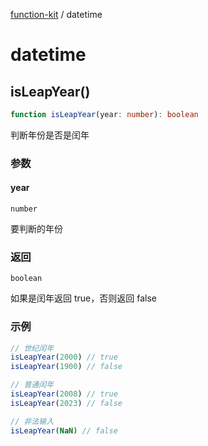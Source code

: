 [function-kit](index.md) / datetime

# datetime

## isLeapYear()

```ts
function isLeapYear(year: number): boolean
```

判断年份是否是闰年

### 参数

#### year

`number`

要判断的年份

### 返回

`boolean`

如果是闰年返回 true，否则返回 false

### 示例

```ts
// 世纪闰年
isLeapYear(2000) // true
isLeapYear(1900) // false

// 普通闰年
isLeapYear(2008) // true
isLeapYear(2023) // false

// 非法输入
isLeapYear(NaN) // false
```
